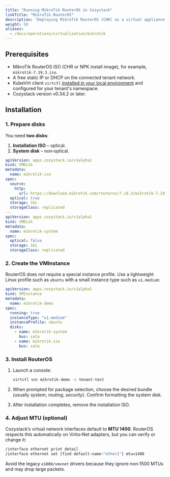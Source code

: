 ```yaml
---
title: "Running MikroTik RouterOS in Cozystack"
linkTitle: "MikroTik RouterOS"
description: "Deploying MikroTik RouterOS (CHR) as a virtual appliance on Cozystack"
weight: 50
aliases:
  - /docs/operations/virtualization/mikrotik
---
```


## Prerequisites

-   MikroTik RouterOS ISO (CHR or NPK install image), for example, `mikrotik-7.19.3.iso`.
-   A free static IP or DHCP on the connected tenant network.
-   KubeVirt client `virtctl` [installed in your local environment](https://kubevirt.io/user-guide/user_workloads/virtctl_client_tool/)
    and configured for your tenant's namespace.
-   Cozystack version v0.34.2 or later.

## Installation

### 1. Prepare disks

You need **two disks**:

1.  **Installation ISO** – optical.
2.  **System disk** – non‑optical.

```yaml
apiVersion: apps.cozystack.io/v1alpha1
kind: VMDisk
metadata:
  name: mikrotik-iso
spec:
  source:
    http:
      url: https://download.mikrotik.com/routeros/7.19.3/mikrotik-7.19.3.iso
  optical: true
  storage: 1Gi
  storageClass: replicated
---
apiVersion: apps.cozystack.io/v1alpha1
kind: VMDisk
metadata:
  name: mikrotik-system
spec:
  optical: false
  storage: 1Gi
  storageClass: replicated
```

### 2. Create the VMInstance

RouterOS does not require a special instance profile.
Use a lightweight Linux profile such as `ubuntu` with a small instance type such as `u1.medium`:

```yaml
apiVersion: apps.cozystack.io/v1alpha1
kind: VMInstance
metadata:
  name: mikrotik-demo
spec:
  running: true
  instanceType: "u1.medium"
  instanceProfile: ubuntu
  disks:
    - name: mikrotik-system
      bus: sata
    - name: mikrotik-iso
      bus: sata
```

### 3. Install RouterOS

1.  Launch a console:
    
    ```bash
    virtctl vnc mikrotik-demo -n tenant-test
    ```
    
2.  When prompted for package selection, choose the desired bundle (usually *system*, *routing*, *security*).
    Confirm formatting the system disk.
    
3.  After installation completes, remove the installation ISO.

### 4. Adjust MTU (optional)

Cozystack’s virtual network interfaces default to **MTU 1400**.
RouterOS respects this automatically on Virtio‑Net adapters, but you can verify or change it:

```bash
/interface ethernet print detail
/interface ethernet set [find default-name~"ether1"] mtu=1400
```

Avoid the legacy `e1000/vmxnet` drivers because they ignore non‑1500 MTUs and may drop large packets.
